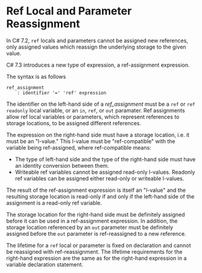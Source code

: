 
Ref Local and Parameter Reassignment
====================================

In C# 7.2, `ref` locals and parameters cannot be assigned new references,
only assigned values which reassign the underlying storage to the given value.

C# 7.3 introduces a new type of expression, a ref-assignment expression.

The syntax is as follows

```
ref_assignment
    : identifier '=' 'ref' expression
```

The identifier on the left-hand side of a *ref_assignment* must be a `ref` or
`ref readonly` local variable, or an `in`, `ref`, or `out` paramater. Ref
assignments allow ref local variables or parameters, which represent
references to storage locations, to be assigned different references.

The expression on the right-hand side must have a storage location, i.e. it must
be an "l-value." This l-value must be "ref-compatible" with the variable being
ref-assigned, where ref-compatible means:

* The type of left-hand side and the type of the right-hand side must have an 
  identity conversion between them.
* Writeable ref variables cannot be assigned read-only l-values. Readonly ref
  variables can be assigned either read-only or writeable l-values.
  
The result of the ref-assignment expression is itself an "l-value" and the
resulting storage location is read-only if and only if the left-hand side of
the assignment is a read-only ref variable.

The storage location for the right-hand side must be definitely assigned
before it can be used in a ref-assignment expression. In addition, the
storage location referenced by an `out` parameter must be definitely assigned
before the `out` parameter is ref-reassigned to a new reference.

The lifetime for a `ref` local or parameter is fixed on declaration and
cannot be reassigned with ref-reassignment. The lifetime requirements for the
right-hand expression are the same as for the right-hand expression in a
variable declaration statement.